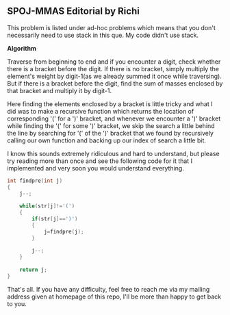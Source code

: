 ## SPOJ-MMAS Editorial by Richi

This problem is listed under ad-hoc problems which means that you don't necessarily need to use stack in this que. My code didn't use stack.

**Algorithm**

Traverse from beginning to end and if you encounter a digit, check whether there is a bracket before the digit. If there is no bracket, simply multiply the element's weight by digit-1(as we already summed it once while traversing). But if there is a bracket before the digit, find the sum of masses enclosed by that bracket and multiply it by digit-1. 

Here finding the elements enclosed by a bracket is little tricky and what I did was to make a recursive function which returns the location of corresponding '(' for a ')' bracket, and whenever we encounter a ')' bracket while finding the '(' for some ')' bracket, we skip the search a little behind the line by searching for '(' of the ')' bracket that we found by recursively calling our own function and backing up our index of search a little bit. 

I know this sounds extremely ridiculous and hard to understand, but please try reading more than once and see the following code for it that I implemented and very soon you would understand everything. 

```cpp
int findpre(int j)
{
	j--;
	
	while(str[j]!='(')
	{
		if(str[j]==')')
		{
			j=findpre(j);
		}
		
		j--;
	}
	
	return j;
}	
```

That's all. If you have any difficulty, feel free to reach me via my mailing address given at homepage of this repo, I'll be more than happy to get back to you.
 

